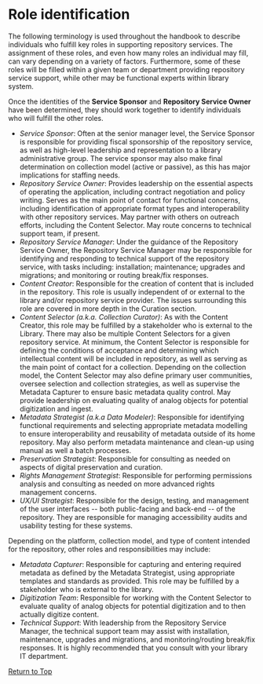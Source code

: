 # Role identification

The following terminology is used throughout the handbook to describe individuals who fulfill key roles in supporting repository services. The assignment of these roles, and even how many roles an individual may fill, can vary depending on a variety of factors. Furthermore, some of these roles will be filled within a given team or department providing repository service support, while other may be functional experts within library system.

Once the identities of the **Service Sponsor** and **Repository Service Owner** have been determined, they should work together to identify individuals who will fulfill the other roles.

* *Service Sponsor*: Often at the senior manager level, the Service Sponsor is responsible for providing fiscal sponsorship of the repository service, as well as high-level leadership and representation to a library administrative group. The service sponsor may also make final determination on collection model (active or passive), as this has major implications for staffing needs.
* *Repository Service Owner*: Provides leadership on the essential aspects of operating the application, including contract negotiation and policy writing. Serves as the main point of contact for functional concerns, including identification of appropriate format types and interoperability with other repository services. May partner with others on outreach efforts, including the Content Selector. May route concerns to technical support team, if present.
* *Repository Service Manager*: Under the guidance of the Repository Service Owner, the Repository Service Manager may be responsible for identifying and responding to technical support of the repository service, with tasks including: installation; maintenance; upgrades and migrations; and monitoring or routing break/fix responses.
* *Content Creator*: Responsible for the creation of content that is included in the repository. This role is usually independent of or external to the library and/or repository service provider. The issues surrounding this role are covered in more depth in the Curation section.
* *Content Selector (a.k.a. Collection Curator)*: As with the Content Creator, this role may be fulfilled by a stakeholder who is external to the Library. There may also be multiple Content Selectors for a given repository service. At minimum, the Content Selector is responsible for defining the conditions of acceptance and determining which intellectual content will be included in repository, as well as serving as the main point of contact for a collection. Depending on the collection model, the Content Selector may also define primary user communities, oversee selection and collection strategies, as well as supervise the Metadata Capturer to ensure basic metadata quality control. May provide leadership on evaluating quality of analog objects for potential digitization and ingest.
* *Metadata Strategist (a.k.a Data Modeler)*: Responsible for identifying functional requirements and selecting appropriate metadata modelling to ensure interoperability and reusability of metadata outside of its home repository. May also perform metadata maintenance and clean-up using manual as well a batch processes.  
* *Preservation Strategist*: Responsible for consulting as needed on aspects of digital preservation and curation.
* *Rights Management Strategist*: Responsible for performing permissions analysis and consulting as needed on more advanced rights management concerns.
* *UX/UI Strategist*: Responsible for the design, testing, and management of the user interfaces -- both public-facing and back-end -- of the repository. They are responsible for managing accessibility audits and usability testing for these systems.

Depending on the platform, collection model, and type of content intended for the repository, other roles and responsibilities may include:

* *Metadata Capturer*: Responsible for capturing and entering required metadata as defined by the Metadata Strategist, using appropriate templates and standards as provided. This role may be fulfilled by a stakeholder who is external to the library.
* *Digitization Team*: Responsible for working with the Content Selector to evaluate quality of analog objects for potential digitization and to then actually digitize content.
* *Technical Support*: With leadership from the Repository Service Manager, the technical support team may assist with installation, maintenance, upgrades and migrations, and monitoring/routing break/fix responses. It is highly recommended that you consult with your library IT department.

[Return to Top](#top)
